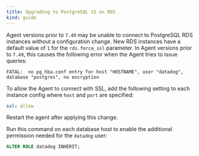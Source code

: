 ```yaml
---
title: Upgrading to PostgreSQL 15 on RDS
kind: guide
---
```


Agent versions prior to `7.49` may be unable to connect to PostgreSQL RDS instances without a configuration change. New RDS instances have a default value of `1` for the `rds.force_ssl` parameter. In Agent versions prior to `7.49`, this causes the following error when the Agent tries to issue queries:

```
FATAL:  no pg_hba.conf entry for host "HOSTNAME", user "datadog", database "postgres", no encryption
```

To allow the Agent to connect with SSL, add the following setting to each instance config where `host` and `port` are specified:

```yaml
ssl: allow
```

Restart the agent after applying this change.

Run this command on each database host to enable the additional permission needed for the `datadog` user:

```SQL
ALTER ROLE datadog INHERIT;
```
